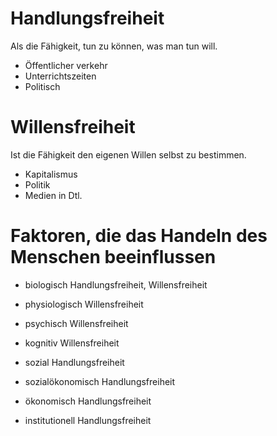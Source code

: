 # Handlungsfreiheit
Als die Fähigkeit, tun zu können, was man tun will.
- Öffentlicher verkehr
- Unterrichtszeiten
- Politisch

# Willensfreiheit
Ist die Fähigkeit den eigenen Willen selbst zu bestimmen.
- Kapitalismus
- Politik
- Medien in Dtl.

# Faktoren, die das Handeln des Menschen beeinflussen
- biologisch
  Handlungsfreiheit, Willensfreiheit
  
- physiologisch
  Willensfreiheit
  
- psychisch
  Willensfreiheit
  
- kognitiv
  Willensfreiheit
  
- sozial
  Handlungsfreiheit

- sozialökonomisch
  Handlungsfreiheit

- ökonomisch
  Handlungsfreiheit

- institutionell
  Handlungsfreiheit
